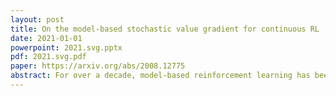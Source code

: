 ```yaml
---
layout: post
title: On the model-based stochastic value gradient for continuous RL
date: 2021-01-01
powerpoint: 2021.svg.pptx
pdf: 2021.svg.pdf
paper: https://arxiv.org/abs/2008.12775
abstract: For over a decade, model-based reinforcement learning has been seen as a way to leverage control-based domain knowledge to improve the sample-efficiency of reinforcement learning agents. While model-based agents are conceptually appealing, their policies tend to lag behind those of model-free agents in terms of final reward, especially in non-trivial environments. In response, researchers have proposed model-based agents with increasingly complex components, from ensembles of probabilistic dynamics models, to heuristics for mitigating model error. In a reversal of this trend, we show that simple model-based agents can be derived from existing ideas that not only match, but outperform state-of-the-art model-free agents in terms of both sample-efficiency and final reward. We find that a model-free soft value estimate for policy evaluation and a model-based stochastic value gradient for policy improvement is an effective combination, achieving state-of-the-art results on a high-dimensional humanoid control task, which most model-based agents are unable to solve. Our findings suggest that model-based policy evaluation deserves closer attention.
---
```

